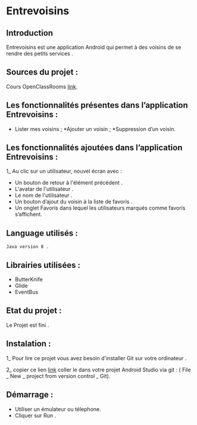 
# Entrevoisins

## Introduction

Entrevoisins est une application Android qui permet à des voisins de se rendre des petits services .

## Sources du projet :

 Cours OpenClassRooms [link](https://github.com/Deyine/OpenClassrooms/tree/master/Android/Entrevoisins).

## Les fonctionnalités présentes dans l’application Entrevoisins :
* Lister mes voisins ;
*Ajouter un voisin ;
*Suppression d’un voisin.

## Les fonctionnalités ajoutées dans l’application Entrevoisins :

1_ Au clic sur un utilisateur, nouvel écran avec :
* Un bouton de retour à l'élément précédent .
* L'avatar de l'utilisateur .
* Le nom de l'utilisateur .
* Un bouton d’ajout du voisin à la liste de favoris .
* Un onglet Favoris dans lequel les utilisateurs marqués comme favoris s’affichent.

## Language utilisés :

    Java version 8 .

## Librairies utilisées :

   * ButterKnife
   * Glide
   * EventBus

## Etat du projet :

   Le  Projet est fini .


## Instalation :

1_ Pour lire ce projet vous avez besoin d'installer Git sur votre ordinateur .

2_ copier ce lien [link](https://github.com/katych/Khadija_Entrevoisins.git) coller le dans votre projet Android Studio
   via git : ( File _ New _ project from version control _ Git).


 ## Démarrage :

* Utiliser un émulateur ou télephone.
* Cliquer sur Run .




















